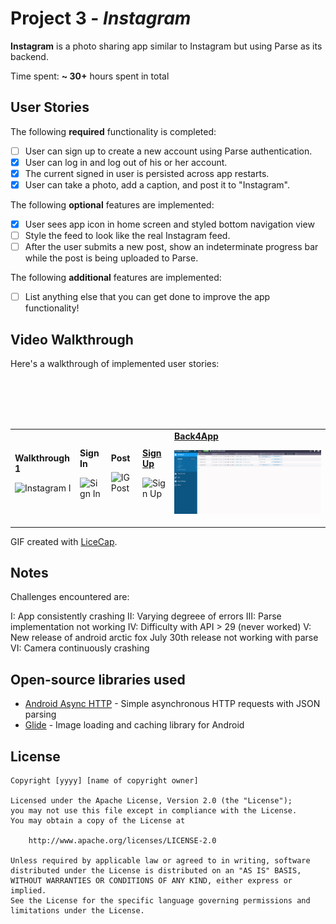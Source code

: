 # Project 3 - *Instagram*

**Instagram** is a photo sharing app similar to Instagram but using Parse as its backend.

Time spent: **~ 30+** hours spent in total

## User Stories

The following **required** functionality is completed:

- [ ] User can sign up to create a new account using Parse authentication.
- [X] User can log in and log out of his or her account.
- [X] The current signed in user is persisted across app restarts.
- [X] User can take a photo, add a caption, and post it to "Instagram".

The following **optional** features are implemented:

- [X] User sees app icon in home screen and styled bottom navigation view
- [ ] Style the feed to look like the real Instagram feed.
- [ ] After the user submits a new post, show an indeterminate progress bar while the post is being uploaded to Parse.

The following **additional** features are implemented:

- [ ] List anything else that you can get done to improve the app functionality!

## Video Walkthrough

Here's a walkthrough of implemented user stories:

<table width="600" border="0">
  <tr>
    <td> <strong><underline>Walkthrough 1</underline></strong> <p> <img src='IG1.gif' title='Instagram I' width='' alt='Instagram I' /></td>
    <td> <strong><underline>Sign In</underline></strong> <p>  <img src='IGsigIn.gif' title='Sign In' width='' alt='Sign In' /></td> <br/>
    <td> <strong><underline>Post</underline></strong> <p> <img src='IGPost.gif' title='IG Post' width='' alt='IG Post' /></td> <br/>
    <td><strong> <u>Sign Up</u> </strong> <p> <img src='IGSignUp.gif' title='Sign Up' width='' alt='Sign Up' /></td> <br/>
    <td><strong> <u>Back4App</u> </strong> <p> <img src='Back4App.gif' title='Back4App' width='' alt='Back4App' /></td> <br/>
  </tr>
 </table>

GIF created with [LiceCap](http://www.cockos.com/licecap/).

## Notes

Challenges encountered are:

I: App consistently crashing
II: Varying degreee of errors
III: Parse implementation not working
IV: Difficulty with API > 29 (never worked)
V: New release of android arctic fox July 30th release not working with parse
VI: Camera continuously crashing

## Open-source libraries used

- [Android Async HTTP](https://github.com/codepath/CPAsyncHttpClient) - Simple asynchronous HTTP requests with JSON parsing
- [Glide](https://github.com/bumptech/glide) - Image loading and caching library for Android

## License

    Copyright [yyyy] [name of copyright owner]

    Licensed under the Apache License, Version 2.0 (the "License");
    you may not use this file except in compliance with the License.
    You may obtain a copy of the License at

        http://www.apache.org/licenses/LICENSE-2.0

    Unless required by applicable law or agreed to in writing, software
    distributed under the License is distributed on an "AS IS" BASIS,
    WITHOUT WARRANTIES OR CONDITIONS OF ANY KIND, either express or implied.
    See the License for the specific language governing permissions and
    limitations under the License.
